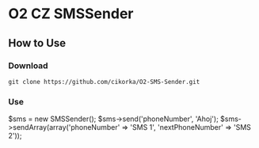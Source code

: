 # O2 CZ SMSSender

## How to Use

### Download

```
git clone https://github.com/cikorka/O2-SMS-Sender.git
```

### Use

$sms = new SMSSender();
$sms->send('phoneNumber', 'Ahoj');
$sms->sendArray(array('phoneNumber' => 'SMS 1', 'nextPhoneNumber' => 'SMS 2'));
